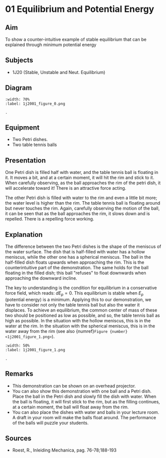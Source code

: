 # 01 Equilibrium and Potential Energy 
    
  
## Aim   
 To show a counter-intuitive example of stable equilibrium that can be explained through minimum potential energy    
  
## Subjects   
* 1J20 (Stable, Unstable and Neut. Equilibrium)   

## Diagram
   
```{figure} figures/figure_0.png  
:width: 70%  
:label: 1j2001_figure_0.png  

. 
```

## Equipment
 *  Two Petri dishes. 
 *  Two table tennis balls
     
  
## Presentation   
One Petri dish is filled half with water, and the table tennis ball is floating in it. It moves a bit, and at a certain moment, it will hit the rim and stick to it. When carefully observing, as the ball approaches the rim of the petri dish, it will accelerate toward it! There is an attractive force acting.

The other Petri dish is filled with water to the rim and even a little bit more; the water level is higher than the rim. The table tennis ball is floating around but never touches the rim. Again, carefully observing the motion of the ball, it can be seen that as the ball approaches the rim, it slows down and is repelled. There is a repelling force working.   
  
## Explanation   
The difference between the two Petri dishes is the shape of the meniscus of the water surface. The dish that is half-filled with water has a hollow meniscus, while the other one has a spherical meniscus. The ball in the half-filled dish floats upwards when approaching the rim. This is the counterintuitive part of the demonstration. The same holds for the ball floating in the filled dish; this ball "refuses" to float downwards when approaching the downward incline.

The key to understanding is the condition for equilibrium in a conservative force field, which reads: $d E_{p}=0$. This equilibrium is stable when $E_{p}$ (potential energy) is a minimum. Applying this to our demonstration, we have to consider not only the table tennis ball but also the water it displaces. To achieve an equilibrium, the common center of mass of these two should be positioned as low as possible, and so, the table tennis ball as high as possible. In the situation with the hollow meniscus, this is in the water at the rim. In the situation with the spherical meniscus, this is in the water away from the rim (see also {numref}`Figure {number} <1j2001_figure_1.png>`).   

```{figure} figures/figure_1.png  
:width: 50%  
:label: 1j2001_figure_1.png  

. 
```

## Remarks
 *  This demonstration can be shown on an overhead projector. 
 *  You can also show this demonstration with one ball and a Petri dish. Place the ball in the Petri dish and slowly fill the dish with water. When the ball is floating, it will first stick to the rim, but as the filling continues, at a certain moment, the ball will float away from the rim. 
 *  You can also place the dishes with water and balls in your lecture room. A draft in your room will make the balls float around. The performance of the balls will puzzle your students.
   
  
## Sources
 *  Roest, R., Inleiding Mechanica, pag. 76-78;188-193
  
